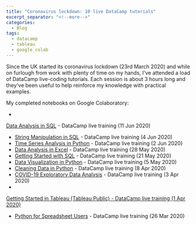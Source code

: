 ```yaml
---
title: "Coronavirus lockdown: 10 live DataCamp tutorials"
excerpt_separator: "<!--more-->"
categories:
  - Blog
tags:
  - datacamp
  - tableau
  - google_colab
---
```


Since the UK started its coronavirus lockdown (23rd March 2020) and while on furlough from work with plenty of time on my hands, I've attended a load of DataCamp live-coding tutorials. Each session is about 3 hours long and they've been useful to help reinforce my knowledge with practical examples.

My completed notebooks on Google Colaboratory:

- <a href="" target="_blank">
Data Analysis in SQL</a> - DataCamp live training (11 Jun 2020)
- <a href="https://colab.research.google.com/drive/1oqnvRYcOCAT_WI9AyVm5fXhpH_hhbqrG?usp=sharing" target="_blank">String Manipulation in SQL</a> - DataCamp live training (4 Jun 2020)
- <a href="https://colab.research.google.com/drive/1AxDOdGX1_PyrxN59mk3_lpmRc1911LGi?usp=sharing" target="_blank">Time Series Analysis in Python</a> - DataCamp live training (2 Jun 2020)
- <a href="https://docs.google.com/spreadsheets/d/1dzH058d9zhnVYC34aMKmFixj_xnIUqgmH3Cl-WQRgFA/edit?usp=sharing" target="_blank">Data Analysis in Excel</a> - DataCamp live training (28 May 2020)
- <a href="https://colab.research.google.com/drive/1douis7pImHtJUofQCX6XcLm6sOAZzwgN?usp=sharing" target="_blank">Getting Started with SQL</a> - DataCamp live training (21 May 2020)
- <a href="https://colab.research.google.com/drive/1sp7gGMpXd7GSlbr33cJ39j80lzcuOaB-?usp=sharing" target="_blank">Data Visualization in Python</a> - DataCamp live training (5 May 2020)
- <a href="https://colab.research.google.com/drive/1rbYaaOX4tGb4jst1YzvOxnjXNSbTYmm1?usp=sharing" target="_blank">Cleaning Data in Python</a> - DataCamp live training (8 Apr 2020)
- <a href="https://colab.research.google.com/drive/1Cj55vVLQjuyQWeQfLislV_fTat7RNuV8?usp=sharing" target="_blank">COVID-19 Exploratory Data Analysis</a> - DataCamp live training (3 Apr 2020)
- <a href="LINK TO MY TABLEAU PUBLIC PROFILE" target="_blank">
Getting Started in Tableau (Tableau Public) - DataCamp live training (1 Apr 2020)
- <a href="https://colab.research.google.com/drive/1-TVHhxoE3QaC6dOfMwwWWqS3fdGqhQjD?usp=sharing" target="_blank">Python for Spreadsheet Users</a> - DataCamp live training (26 Mar 2020)
